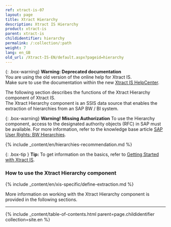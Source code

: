 ```yaml
---
ref: xtract-is-07
layout: page
title: Xtract Hierarchy
description: Xtract IS Hierarchy
product: xtract-is
parent: xtract-is
childidentifier: hierarchy
permalink: /:collection/:path
weight: 7
lang: en_GB
old_url: /Xtract-IS-EN/default.aspx?pageid=hierarchy
---
```


{: .box-warning}
**Warning: Deprecated documentation** <br>
You are using the old version of the online help for Xtract IS.<br>
Make sure to use the documentation within the new [Xtract IS HelpCenter](https://helpcenter.theobald-software.com/xtract-is/documentation/introduction/).


The following section describes the functions of the Xtract Hierarchy component of Xtract IS.<br>
The Xtract Hierarchy component is an SSIS data source that enables the extraction of hierarchies from an SAP BW / BI system.

{: .box-warning}
**Warning!** **Missing Authorization**
To use the Hierarchy component, access to the designated authority objects (RFC) in SAP must be available.
For more information, refer to the knowledge base article [SAP User Rights: BW Hierarchies](https://kb.theobald-software.com/sap/authority-objects-sap-user-rights#bw-hierarchies).

{% include _content/en/hierarchies-recommendation.md %}

{: .box-tip }
**Tip:** To get information on the basics, refer to [Getting Started with Xtract IS](./getting-started). <br>


### How to use the Xtract Hierarchy component
{% include _content/en/xis-specific/define-extraction.md %}

More information on working with the Xtract Hierarchy component is provided in the following sections.

---

{% include _content/table-of-contents.html parent=page.childidentifier collection=site.en %}